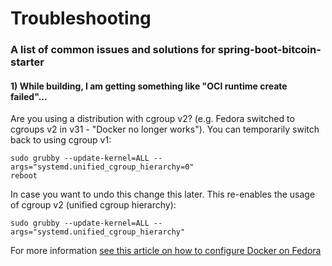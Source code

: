 
# Troubleshooting

### A list of common issues and solutions for spring-boot-bitcoin-starter

#### 1) While building, I am getting something like "OCI runtime create failed"...
Are you using a distribution with cgroup v2? (e.g. Fedora switched to cgroups v2 in v31 - "Docker no longer works").
You can temporarily switch back to using cgroup v1: 
```shell
sudo grubby --update-kernel=ALL --args="systemd.unified_cgroup_hierarchy=0"
reboot
```
In case you want to undo this change this later.
This re-enables the usage of cgroup v2 (unified cgroup hierarchy):
```shell
sudo grubby --update-kernel=ALL --args="systemd.unified_cgroup_hierarchy"
```
For more information [see this article on how to configure Docker on Fedora](https://www.linuxuprising.com/2019/11/how-to-install-and-use-docker-on-fedora.html)

